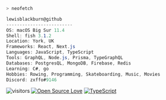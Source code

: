 ```zsh
> neofetch
```



```csharp
lewisblackburn@github
-------------------------
OS: macOS Big Sur 11.4
Shell: fish 3.1.2
Location: York, UK
Frameworks: React, Next.js
Languages: JavaScript, TypeScript
Tools: GraphQL, Node.js, Prisma, TypeGraphQL
Databases: PostgresQL, MongoDB, Firebase, Redis
Learning: C#, go
Hobbies: Rowing, Programming, Skateboarding, Music, Movies
Discord: zxffo#9146
```

![visitors](https://visitor-badge.laobi.icu/badge?page_id=lewisblackburn)
[![Open Source Love](https://badges.frapsoft.com/os/v1/open-source.svg?v=102)](https://github.com/ellerbrock/open-source-badge/)
[![TypeScript](https://badges.frapsoft.com/typescript/code/typescript.png?v=101)](https://github.com/ellerbrock/typescript-badges/)

